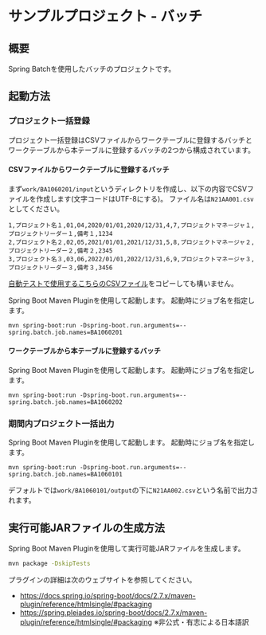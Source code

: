 # サンプルプロジェクト - バッチ

## 概要

Spring Batchを使用したバッチのプロジェクトです。

## 起動方法

### プロジェクト一括登録

プロジェクト一括登録はCSVファイルからワークテーブルに登録するバッチとワークテーブルから本テーブルに登録するバッチの2つから構成されています。

#### CSVファイルからワークテーブルに登録するバッチ

まず`work/BA1060201/input`というディレクトリを作成し、以下の内容でCSVファイルを作成します(文字コードはUTF-8にする)。
ファイル名は`N21AA001.csv`としてください。

```csv
1,プロジェクト名１,01,04,2020/01/01,2020/12/31,4,7,プロジェクトマネージャ１,プロジェクトリーダー１,備考１,1234
2,プロジェクト名２,02,05,2021/01/01,2021/12/31,5,8,プロジェクトマネージャ２,プロジェクトリーダー２,備考２,2345
3,プロジェクト名３,03,06,2022/01/01,2022/12/31,6,9,プロジェクトマネージャ３,プロジェクトリーダー３,備考３,3456
```

[自動テストで使用するこちらのCSVファイル](src/test/resources/com/example/batch/project/ImportProjectsToWorkTest/testMultiRecord/input.csv)をコピーしても構いません。

Spring Boot Maven Pluginを使用して起動します。
起動時にジョブ名を指定します。

```
mvn spring-boot:run -Dspring-boot.run.arguments=--spring.batch.job.names=BA1060201
```

#### ワークテーブルから本テーブルに登録するバッチ

Spring Boot Maven Pluginを使用して起動します。
起動時にジョブ名を指定します。

```
mvn spring-boot:run -Dspring-boot.run.arguments=--spring.batch.job.names=BA1060202
```

### 期間内プロジェクト一括出力

Spring Boot Maven Pluginを使用して起動します。
起動時にジョブ名を指定します。

```
mvn spring-boot:run -Dspring-boot.run.arguments=--spring.batch.job.names=BA1060101
```

デフォルトでは`work/BA1060101/output`の下に`N21AA002.csv`という名前で出力されます。

## 実行可能JARファイルの生成方法

Spring Boot Maven Pluginを使用して実行可能JARファイルを生成します。

```bash
mvn package -DskipTests
```

プラグインの詳細は次のウェブサイトを参照してください。

- https://docs.spring.io/spring-boot/docs/2.7.x/maven-plugin/reference/htmlsingle/#packaging
- https://spring.pleiades.io/spring-boot/docs/2.7.x/maven-plugin/reference/htmlsingle/#packaging ※非公式・有志による日本語訳

